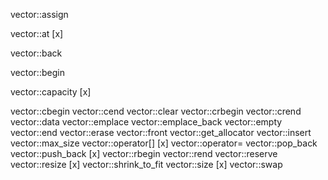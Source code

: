 vector::assign

vector::at              [x]

vector::back

vector::begin

vector::capacity        [x]

vector::cbegin
vector::cend
vector::clear
vector::crbegin
vector::crend
vector::data
vector::emplace
vector::emplace_back
vector::empty
vector::end
vector::erase
vector::front
vector::get_allocator
vector::insert
vector::max_size
vector::operator[]      [x]
vector::operator=
vector::pop_back
vector::push_back       [x]
vector::rbegin
vector::rend
vector::reserve
vector::resize          [x]
vector::shrink_to_fit
vector::size            [x]
vector::swap
